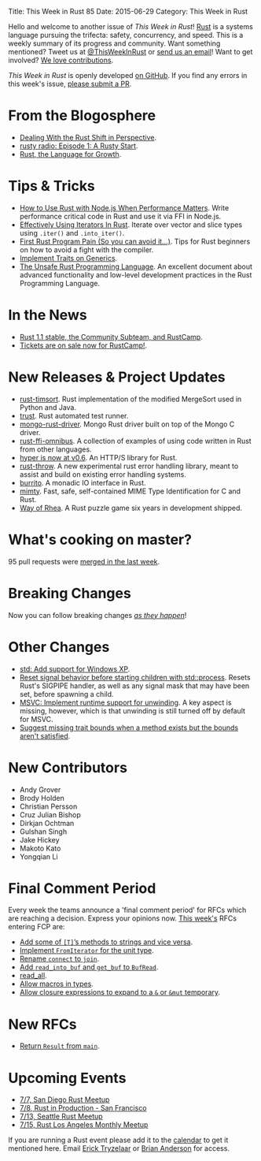 Title: This Week in Rust 85
Date: 2015-06-29
Category: This Week in Rust

Hello and welcome to another issue of *This Week in Rust*!
[Rust](http://rust-lang.org) is a systems language pursuing the trifecta:
safety, concurrency, and speed. This is a weekly summary of its progress and
community. Want something mentioned? Tweet us at [@ThisWeekInRust](https://twitter.com/ThisWeekInRust) or [send us an
email](mailto:corey@octayn.net?subject=This%20Week%20in%20Rust%20Suggestion)!
Want to get involved? [We love
contributions](https://github.com/rust-lang/rust/wiki/Note-guide-for-new-contributors).

*This Week in Rust* is openly developed [on GitHub](https://github.com/cmr/this-week-in-rust).
If you find any errors in this week's issue, [please submit a PR](https://github.com/cmr/this-week-in-rust/pulls).

# From the Blogosphere

* [Dealing With the Rust Shift in Perspective](https://joelmccracken.github.io/entries/dealing-with-the-rust-shift-in-perspective/).
* [rusty radio: Episode 1: A Rusty Start](http://rustyrad.io/podcast/1/).
* [Rust, the Language for Growth](https://joelmccracken.github.io/entries/rust-the-language-for-growth/).

# Tips & Tricks

* [How to Use Rust with Node.js When Performance Matters](http://blog.risingstack.com/how-to-use-rust-with-node-when-performance-matters/). Write performance critical code in Rust and use it via FFI in Node.js.
* [Effectively Using Iterators In Rust](http://hermanradtke.com/2015/06/22/effectively-using-iterators-in-rust.html). Iterate over vector and slice types using `.iter()` and `.into_iter()`.
* [First Rust Program Pain (So you can avoid it…)](http://dtrace.org/blogs/ahl/2015/06/22/first-rust-program-pain/). Tips for Rust beginners on how to avoid a fight with the compiler.
* [Implement Traits on Generics](https://mr-byte.github.io/blog/blog/2015/06/27/traits-on-generics/).
* [The Unsafe Rust Programming Language](http://cglab.ca/~abeinges/blah/turpl/_book/README.html). An excellent document about advanced functionality and low-level development practices in the Rust Programming Language.

# In the News

* [Rust 1.1 stable, the Community Subteam, and RustCamp](http://blog.rust-lang.org/2015/06/25/Rust-1.1.html).
* [Tickets are on sale now for RustCamp!](http://rustcamp.com/).

# New Releases & Project Updates

* [rust-timsort](https://github.com/notriddle/rust-timsort). Rust implementation of the modified MergeSort used in Python and Java.
* [trust](https://github.com/Wmaxlees/trust). Rust automated test runner.
* [mongo-rust-driver](https://github.com/thijsc/mongo-rust-driver). Mongo Rust driver built on top of the Mongo C driver.
* [rust-ffi-omnibus](http://jakegoulding.com/rust-ffi-omnibus/). A collection of examples of using code written in Rust from other languages.
* [hyper is now at v0.6](http://seanmonstar.com/post/122441373502/hyper-v0-6). An HTTP/S library for Rust.
* [rust-throw](https://github.com/daboross/rust-throw). A new experimental rust error handling library, meant to assist and build on existing error handling systems.
* [burrito](https://github.com/withoutboats/burrito). A monadic IO interface in Rust.
* [mimty](https://bitbucket.org/joshmorin/mimty). Fast, safe, self-contained MIME Type Identification for C and Rust.
* [Way of Rhea](https://store.steampowered.com/app/1110620/Way_of_Rhea/?utm_source=wr). A Rust puzzle game six years in development shipped.

# What's cooking on master?

95 pull requests were [merged in the last week][merged].

[merged]: https://github.com/issues?q=is%3Apr+org%3Arust-lang+is%3Amerged+merged%3A2015-06-22..2015-06-29

# Breaking Changes

Now you can follow breaking changes *[as they happen][BitRust2]*!

[BitRust2]: http://killercup.github.io/bitrust/

# Other Changes

* [std: Add support for Windows XP](https://github.com/rust-lang/rust/pull/26601).
* [Reset signal behavior before starting children with std::process](https://github.com/rust-lang/rust/pull/25784). Resets Rust's SIGPIPE handler, as well as any signal mask that may have been set, before spawning a child.
* [MSVC: Implement runtime support for unwinding](https://github.com/rust-lang/rust/pull/26569). A key aspect is missing, however, which is that unwinding is still turned off by default for MSVC.
* [Suggest missing trait bounds when a method exists but the bounds aren't satisfied](https://github.com/rust-lang/rust/pull/26435).

# New Contributors

* Andy Grover
* Brody Holden
* Christian Persson
* Cruz Julian Bishop
* Dirkjan Ochtman
* Gulshan Singh
* Jake Hickey
* Makoto Kato
* Yongqian Li

# Final Comment Period

Every week the teams announce a 'final comment period' for RFCs which
are reaching a decision. Express your opinions now. [This week's][fcp]
RFCs entering FCP are:

[fcp]: https://github.com/rust-lang/rfcs/pulls?q=is%3Aopen+is%3Apr+label%3Afinal-comment-period

* [Add some of `[T]`’s methods to strings and vice versa](https://github.com/rust-lang/rfcs/pull/1152).
* [Implement `FromIterator` for the unit type](https://github.com/rust-lang/rfcs/pull/1130).
* [Rename `connect` to `join`](https://github.com/rust-lang/rfcs/pull/1102).
* [Add `read_into_buf` and `get_buf` to `BufRead`](https://github.com/rust-lang/rfcs/pull/1015).
* [read_all](https://github.com/rust-lang/rfcs/pull/980).
* [Allow macros in types](https://github.com/rust-lang/rfcs/pull/873).
* [Allow closure expressions to expand to a `&` or `&mut` temporary](https://github.com/rust-lang/rfcs/pull/756).

# New RFCs

* [Return `Result` from `main`](https://github.com/rust-lang/rfcs/issues/1176).

# Upcoming Events

* [7/7, San Diego Rust Meetup](http://www.meetup.com/San-Diego-Rust/events/223145739/)
* [7/8, Rust in Production - San Francisco](http://www.meetup.com/Rust-Bay-Area/events/222260315/)
* [7/13, Seattle Rust Meetup](https://www.eventbrite.com/e/mozilla-rust-seattle-meetup-tickets-12222326307?aff=erelexporg)
* [7/15, Rust Los Angeles Monthly Meetup](http://www.meetup.com/Rust-Los-Angeles/events/223341178)

If you are running a Rust event please add it to the [calendar] to get
it mentioned here. Email [Erick Tryzelaar][erickt] or [Brian
Anderson][brson] for access.

[calendar]: https://www.google.com/calendar/embed?src=apd9vmbc22egenmtu5l6c5jbfc%40group.calendar.google.com
[erickt]: mailto:erick.tryzelaar@gmail.com
[brson]: mailto:banderson@mozilla.com
